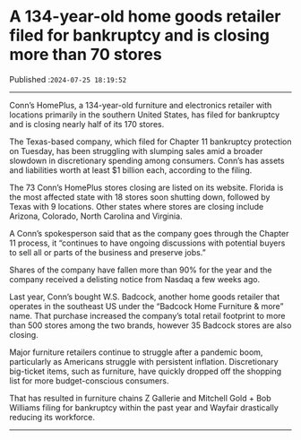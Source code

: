 # A 134-year-old home goods retailer filed for bankruptcy and is closing more than 70 stores

Published :`2024-07-25 18:19:52`

---

Conn’s HomePlus, a 134-year-old furniture and electronics retailer with locations primarily in the southern United States, has filed for bankruptcy and is closing nearly half of its 170 stores.

The Texas-based company, which filed for Chapter 11 bankruptcy protection on Tuesday, has been struggling with slumping sales amid a broader slowdown in discretionary spending among consumers. Conn’s has assets and liabilities worth at least $1 billion each, according to the filing.

The 73 Conn’s HomePlus stores closing are listed on its website. Florida is the most affected state with 18 stores soon shutting down, followed by Texas with 9 locations. Other states where stores are closing include Arizona, Colorado, North Carolina and Virginia.

A Conn’s spokesperson said that as the company goes through the Chapter 11 process, it “continues to have ongoing discussions with potential buyers to sell all or parts of the business and preserve jobs.”

Shares of the company have fallen more than 90% for the year and the company received a delisting notice from Nasdaq a few weeks ago.

Last year, Conn’s bought W.S. Badcock, another home goods retailer that operates in the southeast US under the “Badcock Home Furniture & more” name. That purchase increased the company’s total retail footprint to more than 500 stores among the two brands, however 35 Badcock stores are also closing.

Major furniture retailers continue to struggle after a pandemic boom, particularly as Americans struggle with persistent inflation. Discretionary big-ticket items, such as furniture, have quickly dropped off the shopping list for more budget-conscious consumers.

That has resulted in furniture chains Z Gallerie and Mitchell Gold + Bob Williams filing for bankruptcy within the past year and Wayfair drastically reducing its workforce.

---

